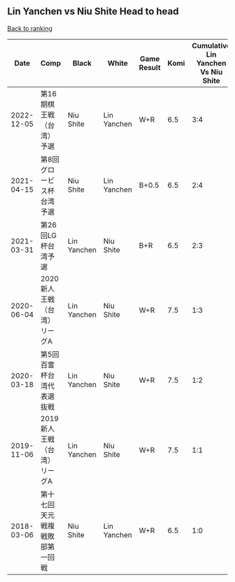 ## Lin Yanchen vs Niu Shite Head to head

[Back to ranking](../../index.md)




| **Date** | **Comp** | **Black** | **White** | **Game Result** | **Komi** | **Cumulative Lin Yanchen Vs Niu Shite** | **Lin Yanchen Streak** | **Niu Shite Streak** | 
| --- | --- | --- | --- | --- | --- | --- | --- | --- |
| 2022-12-05 | 第16期棋王戦（台湾）予選 | Niu Shite | Lin Yanchen | W+R | 6.5 | 3:4 | 1 | 0 | 
| 2021-04-15 | 第8回グロービス杯台湾予選 | Niu Shite | Lin Yanchen | B+0.5 | 6.5 | 2:4 | 0 | 1 | 
| 2021-03-31 | 第26回LG杯台湾予選 | Lin Yanchen | Niu Shite | B+R | 6.5 | 2:3 | 1 | 0 | 
| 2020-06-04 | 2020新人王戦（台湾）リーグA | Lin Yanchen | Niu Shite | W+R | 7.5 | 1:3 | 0 | 3 | 
| 2020-03-18 | 第5回百霊杯台湾代表選抜戦 | Lin Yanchen | Niu Shite | W+R | 7.5 | 1:2 | 0 | 2 | 
| 2019-11-06 | 2019新人王戦（台湾）リーグA | Lin Yanchen | Niu Shite | W+R | 7.5 | 1:1 | 0 | 1 | 
| 2018-03-06 | 第十七回天元戦複戦敗部第一回戦 | Niu Shite | Lin Yanchen | W+R | 6.5 | 1:0 | 1 | 0 |




